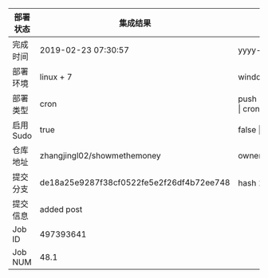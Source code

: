 部署状态 | 集成结果 | 参考值
---|---|---
完成时间 | 2019-02-23 07:30:57 | yyyy-mm-dd hh:mm:ss
部署环境 | linux + 7 | window \| linux + stable
部署类型 | cron | push \| pull_request \| api \| cron
启用Sudo | true | false \| true
仓库地址 | zhangjingl02/showmethemoney | owner_name/repo_name
提交分支 | de18a25e9287f38cf0522fe5e2f26df4b72ee748 | hash 16位
提交信息 | added post |
Job ID   | 497393641 |
Job NUM  | 48.1 |
